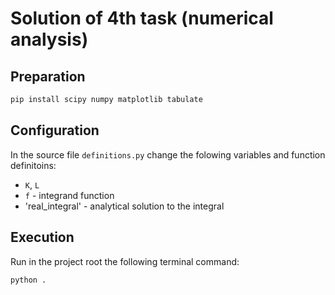 # Solution of 4th task (numerical analysis)
## Preparation
```bash
pip install scipy numpy matplotlib tabulate
```

## Configuration

In the source file `definitions.py` change the folowing variables and function definitoins:
- `K`, `L`
- `f` - integrand function
- 'real_integral' - analytical solution to the integral

## Execution
Run in the project root the following terminal command:
```bash
python .
```
